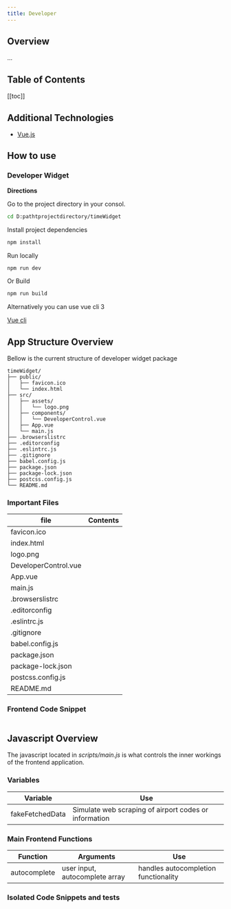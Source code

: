 ```yaml
---
title: Developer
---
```


## Overview

...

## Table of Contents

[[toc]]

## Additional Technologies

- [Vue.js](https://vuejs.org/)


## How to use

### Developer Widget

**Directions**

Go to the project directory in your consol. 

```sh
cd D:pathtprojectdirectory/timeWidget
```

Install project dependencies

```sh
npm install
```

Run locally

```sh
npm run dev
```

Or Build

```sh
npm run build
```

Alternatively you can use vue cli 3

[Vue cli](https://cli.vuejs.org/guide/)

## App Structure Overview

Bellow is the current structure of developer widget package

```
timeWidget/
├── public/
│   ├── favicon.ico
│   └── index.html
├── src/
│   ├── assets/
│   │   └── logo.png
│   ├── components/
│   │   └── DeveloperControl.vue
│   ├── App.vue
│   └── main.js
├── .browserslistrc
├── .editorconfig
├── .eslintrc.js
├── .gitignore
├── babel.config.js
├── package.json
├── package-lock.json
├── postcss.config.js
└── README.md
```

### Important Files

| file   | Contents                                |
| -------- | ------------------------------------- |
| favicon.ico | |
| index.html |  |
| logo.png ||
| DeveloperControl.vue | |
| App.vue | |
| main.js | |
| .browserslistrc | |
| .editorconfig | |
| .eslintrc.js | |
| .gitignore | |
| babel.config.js | |
| package.json | |
| package-lock.json | |
| postcss.config.js | |
| README.md | |

### Frontend Code Snippet

```html

```

## Javascript Overview

The javascript located in *scripts/main.js* is what controls the inner workings of the frontend application. 

### Variables

| Variable   | Use                                |
| -------- | ------------------------------------- |
| fakeFetchedData | Simulate web scraping of airport codes or information |


### Main Frontend Functions

| Function   | Arguments                              | Use                                |
| -------- | ------------------------------------- | ------------------------------------- |
| autocomplete | user input, autocomplete array  | handles autocompletion functionality |


### Isolated Code Snippets and tests

```js

```